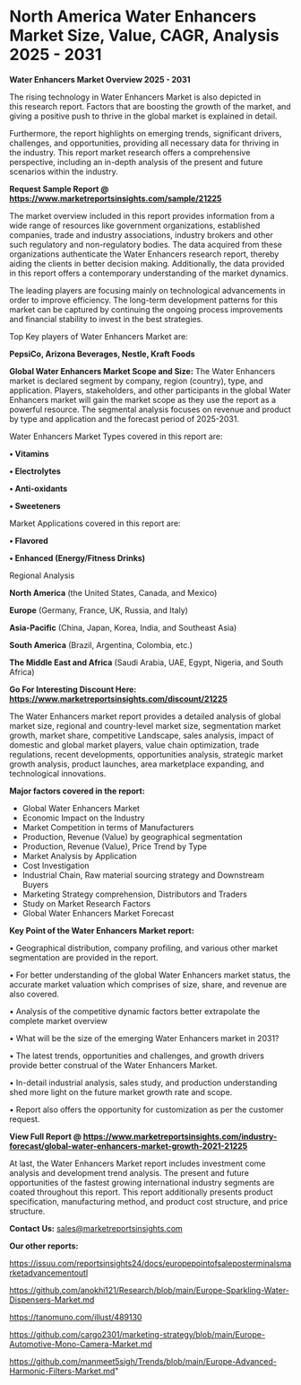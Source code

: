 # North America Water Enhancers Market Size, Value, CAGR, Analysis 2025 - 2031

<Strong> Water Enhancers Market Overview 2025 - 2031</strong>

The rising technology in Water Enhancers Market is also depicted in this research report. Factors that are boosting the growth of the market, and giving a positive push to thrive in the global market is explained in detail.

Furthermore, the report highlights on emerging trends, significant drivers, challenges, and opportunities, providing all necessary data for thriving in the industry. This report market research offers a comprehensive perspective, including an in-depth analysis of the present and future scenarios within the industry.

<strong>Request Sample Report @ <a href=https://www.marketreportsinsights.com/sample/21225>https://www.marketreportsinsights.com/sample/21225</a></strong>

The market overview included in this report provides information from a wide range of resources like government organizations, established companies, trade and industry associations, industry brokers and other such regulatory and non-regulatory bodies. The data acquired from these organizations authenticate the Water Enhancers research report, thereby aiding the clients in better decision making. Additionally, the data provided in this report offers a contemporary understanding of the market dynamics.

The leading players are focusing mainly on technological advancements in order to improve efficiency. The long-term development patterns for this market can be captured by continuing the ongoing process improvements and financial stability to invest in the best strategies.

Top Key players of Water Enhancers Market are:

<strong>PepsiCo, Arizona Beverages, Nestle, Kraft Foods</strong>

<strong><b>Global Water Enhancers Market Scope and Size:</b></strong>
The Water Enhancers market is declared segment by company, region (country), type, and application. Players, stakeholders, and other participants in the global Water Enhancers market will gain the market scope as they use the report as a powerful resource. The segmental analysis focuses on revenue and product by type and application and the forecast period of 2025-2031.

Water Enhancers Market Types covered in this report are:

<strong>• Vitamins

• Electrolytes

• Anti-oxidants

• Sweeteners</strong>

Market Applications covered in this report are:

<strong>• Flavored

• Enhanced (Energy/Fitness Drinks)</strong> 

Regional Analysis

<strong>North America</strong> (the United States, Canada, and Mexico)

<strong>Europe</strong> (Germany, France, UK, Russia, and Italy)

<strong>Asia-Pacific</strong> (China, Japan, Korea, India, and Southeast Asia)

<strong>South America</strong> (Brazil, Argentina, Colombia, etc.)

<strong>The Middle East and Africa</strong> (Saudi Arabia, UAE, Egypt, Nigeria, and South Africa)

<strong>Go For Interesting Discount Here: <a href=https://www.marketreportsinsights.com/discount/21225>https://www.marketreportsinsights.com/discount/21225</a></strong>

The Water Enhancers market report provides a detailed analysis of global market size, regional and country-level market size, segmentation market growth, market share, competitive Landscape, sales analysis, impact of domestic and global market players, value chain optimization, trade regulations, recent developments, opportunities analysis, strategic market growth analysis, product launches, area marketplace expanding, and technological innovations.

<strong><b>Major factors covered in the report:</b></strong>
<ul>
  <li>Global Water Enhancers Market </li>
  <li>Economic Impact on the Industry</li>
  <li>Market Competition in terms of Manufacturers</li>
  <li>Production, Revenue (Value) by geographical segmentation</li>
  <li>Production, Revenue (Value), Price Trend by Type</li>
  <li>Market Analysis by Application</li>
  <li>Cost Investigation</li>
  <li>Industrial Chain, Raw material sourcing strategy and Downstream Buyers</li>
  <li>Marketing Strategy comprehension, Distributors and Traders</li>
  <li>Study on Market Research Factors</li>
  <li>Global Water Enhancers Market Forecast</li>
</ul>

<strong><b>Key Point of the Water Enhancers Market report:</b></strong>

• Geographical distribution, company profiling, and various other market segmentation are provided in the report.

• For better understanding of the global Water Enhancers market status, the accurate market valuation which comprises of size, share, and revenue are also covered.

• Analysis of the competitive dynamic factors better extrapolate the complete market overview

• What will be the size of the emerging Water Enhancers market in 2031?

• The latest trends, opportunities and challenges, and growth drivers provide better construal of the Water Enhancers Market.

• In-detail industrial analysis, sales study, and production understanding shed more light on the future market growth rate and scope.

• Report also offers the opportunity for customization as per the customer request.

<strong><b>View Full Report @ <a href=https://www.marketreportsinsights.com/industry-forecast/global-water-enhancers-market-growth-2021-21225>https://www.marketreportsinsights.com/industry-forecast/global-water-enhancers-market-growth-2021-21225</a></b></strong>


At last, the Water Enhancers Market report includes investment come analysis and development trend analysis. The present and future opportunities of the fastest growing international industry segments are coated throughout this report. This report additionally presents product specification, manufacturing method, and product cost structure, and price structure.

<strong>Contact Us:</strong>
sales@marketreportsinsights.com

<strong>Our other reports:</strong>

<a href=https://issuu.com/reportsinsights24/docs/europepointofsaleposterminalsmarketadvancementoutl>https://issuu.com/reportsinsights24/docs/europepointofsaleposterminalsmarketadvancementoutl</a>

<a href=https://github.com/anokhi121/Research/blob/main/Europe-Sparkling-Water-Dispensers-Market.md>https://github.com/anokhi121/Research/blob/main/Europe-Sparkling-Water-Dispensers-Market.md</a>

<a href=https://tanomuno.com/illust/489130>https://tanomuno.com/illust/489130</a>

<a href=https://github.com/cargo2301/marketing-strategy/blob/main/Europe-Automotive-Mono-Camera-Market.md>https://github.com/cargo2301/marketing-strategy/blob/main/Europe-Automotive-Mono-Camera-Market.md</a>

<a href=https://github.com/manmeet5sigh/Trends/blob/main/Europe-Advanced-Harmonic-Filters-Market.md>https://github.com/manmeet5sigh/Trends/blob/main/Europe-Advanced-Harmonic-Filters-Market.md</a>"

